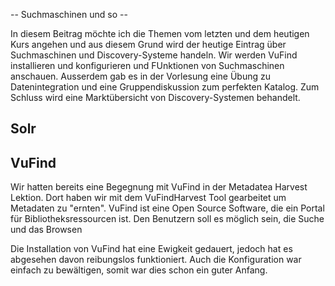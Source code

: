 -- Suchmaschinen und so --

In diesem Beitrag möchte ich die Themen vom letzten und dem heutigen Kurs angehen und aus diesem Grund wird der heutige Eintrag über Suchmaschinen und Discovery-Systeme handeln. Wir werden VuFind installieren und konfigurieren und FUnktionen von Suchmaschinen anschauen. Ausserdem gab es in der Vorlesung eine Übung zu Datenintegration und eine Gruppendiskussion zum perfekten Katalog. Zum Schluss wird eine Marktübersicht von Discovery-Systemen behandelt.


## Solr




## VuFind
Wir hatten bereits eine Begegnung mit VuFind in der Metadatea Harvest Lektion. Dort haben wir mit dem VuFindHarvest Tool gearbeitet um Metadaten zu "ernten". VuFind ist eine Open Source Software, die ein Portal für Bibliotheksressourcen ist. Den Benutzern soll es möglich sein, die Suche und das Browsen

Die Installation von VuFind hat eine Ewigkeit gedauert, jedoch hat es abgesehen davon reibungslos funktioniert. Auch die Konfiguration war einfach zu bewältigen, somit war dies schon ein guter Anfang.
